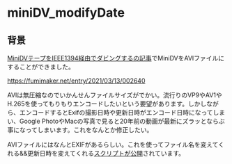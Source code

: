 # miniDV_modifyDate

## 背景

[MiniDVテープをIEEE1394経由でダビングするの記事](https://fumimaker.net/entry/2021/03/13/002640)でMiniDVをAVIファイルにすることができました。

https://fumimaker.net/entry/2021/03/13/002640

AVIは無圧縮なのでいかんせんファイルサイズがでかい。流行りのVP9やAV1やH.265を使ってもりもりエンコードしたいという要望があります。しかしながら、エンコードするとExifの撮影日時や更新日時がエンコード日時になってしまい、Google PhotoやMacの写真で見ると20年前の動画が最新にズラッとならぶ事になってしまいます。これをなんとか修正したい。

AVIファイルにはなんとEXIFがあるらしい。これを使ってファイル名を変えてくれる&&更新日時を変えてくれる[スクリプトが公開](http://funcs.org/389)されています。

